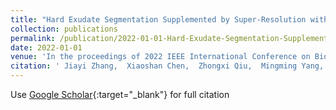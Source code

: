 ```yaml
---
title: "Hard Exudate Segmentation Supplemented by Super-Resolution with Multi-scale Attention Fusion Module"
collection: publications
permalink: /publication/2022-01-01-Hard-Exudate-Segmentation-Supplemented-by-Super-Resolution-with-Multi-scale-Attention-Fusion-Module
date: 2022-01-01
venue: 'In the proceedings of 2022 IEEE International Conference on Bioinformatics and Biomedicine (BIBM)'
citation: ' Jiayi Zhang,  Xiaoshan Chen,  Zhongxi Qiu,  Mingming Yang,  Yan Hu,  Jiang Liu, &quot;Hard Exudate Segmentation Supplemented by Super-Resolution with Multi-scale Attention Fusion Module.&quot; In the proceedings of 2022 IEEE International Conference on Bioinformatics and Biomedicine (BIBM), 2022.'
---
```

Use [Google Scholar](https://scholar.google.com/scholar?q=Hard+Exudate+Segmentation+Supplemented+by+Super+Resolution+with+Multi+scale+Attention+Fusion+Module){:target="_blank"} for full citation